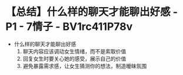 # 【总结】什么样的聊天才能聊出好感 - P1 - 7情子 - BV1rc411P78v

-   什么样的聊天才能聊出好感
    1.  聊天内容应该调动女生情绪，而不是索取价值
    2.  回复女生时要关心她的感受，展示自己的价值
    3.  避免暴露需求感，让女生猜测你的想法，制造暧昧氛围